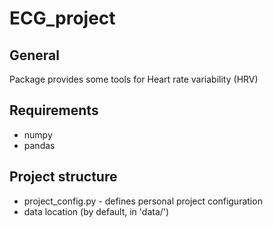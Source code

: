 # ECG_project

## General

Package provides some tools for Heart rate variability (HRV)

## Requirements

* numpy
* pandas


## Project structure

* project_config.py - defines personal project configuration 
 * data location (by default, in 'data/')